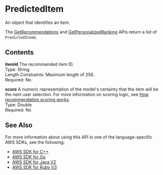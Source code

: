 # PredictedItem<a name="API_RS_PredictedItem"></a>

An object that identifies an item\.

The [GetRecommendations](API_RS_GetRecommendations.md) and [GetPersonalizedRanking](API_RS_GetPersonalizedRanking.md) APIs return a list of `PredictedItem`s\.

## Contents<a name="API_RS_PredictedItem_Contents"></a>

 **itemId**   <a name="personalize-Type-RS_PredictedItem-itemId"></a>
The recommended item ID\.  
Type: String  
Length Constraints: Maximum length of 256\.  
Required: No

 **score**   <a name="personalize-Type-RS_PredictedItem-score"></a>
A numeric representation of the model's certainty that the item will be the next user selection\. For more information on scoring logic, see [How recommendation scoring works](getting-recommendations.md#how-scores-work)\.  
Type: Double  
Required: No

## See Also<a name="API_RS_PredictedItem_SeeAlso"></a>

For more information about using this API in one of the language\-specific AWS SDKs, see the following:
+  [AWS SDK for C\+\+](https://docs.aws.amazon.com/goto/SdkForCpp/personalize-runtime-2018-05-22/PredictedItem) 
+  [AWS SDK for Go](https://docs.aws.amazon.com/goto/SdkForGoV1/personalize-runtime-2018-05-22/PredictedItem) 
+  [AWS SDK for Java V2](https://docs.aws.amazon.com/goto/SdkForJavaV2/personalize-runtime-2018-05-22/PredictedItem) 
+  [AWS SDK for Ruby V3](https://docs.aws.amazon.com/goto/SdkForRubyV3/personalize-runtime-2018-05-22/PredictedItem) 